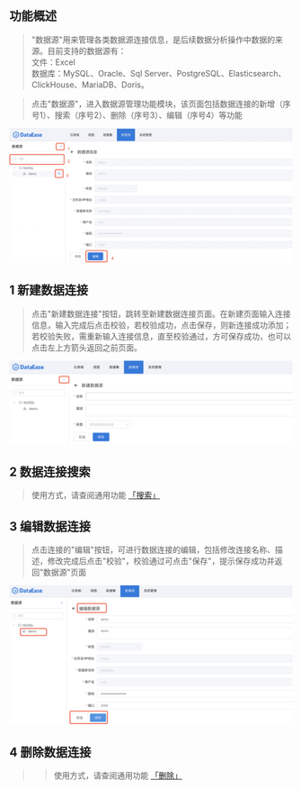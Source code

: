 ## 功能概述
> "数据源"用来管理各类数据源连接信息，是后续数据分析操作中数据的来源。目前支持的数据源有： </br>文件：Excel</br>数据库：MySQL、Oracle、Sql Server、PostgreSQL、Elasticsearch、ClickHouse、MariaDB、Doris。

> 点击"数据源"，进入数据源管理功能模块，该页面包括数据连接的新增（序号1）、搜索（序号2）、删除（序号3）、编辑（序号4）等功能

 ![数据源](../img/datasource_configuration/数据源管理页面.png)

## 1 新建数据连接
> 点击"新建数据连接"按钮，跳转至新建数据连接页面。在新建页面输入连接信息，输入完成后点击校验，若校验成功，点击保存，则新连接成功添加；若校验失败，需重新输入连接信息，直至校验通过，方可保存成功，也可以点击左上方箭头返回之前页面。
 
![新建数据连接](../img/datasource_configuration/新增.png)

## 2 数据连接搜索
> 使用方式，请查阅通用功能 [「搜索」](../general/#_6)

## 3 编辑数据连接
> 点击连接的"编辑"按钮，可进行数据连接的编辑，包括修改连接名称、描述，修改完成后点击"校验"，校验通过可点击"保存"，提示保存成功并返回"数据源"页面

![编辑数据连接](../img/datasource_configuration/编辑.png)

## 4 删除数据连接
> > 使用方式，请查阅通用功能 [「删除」](../general/#_5)
